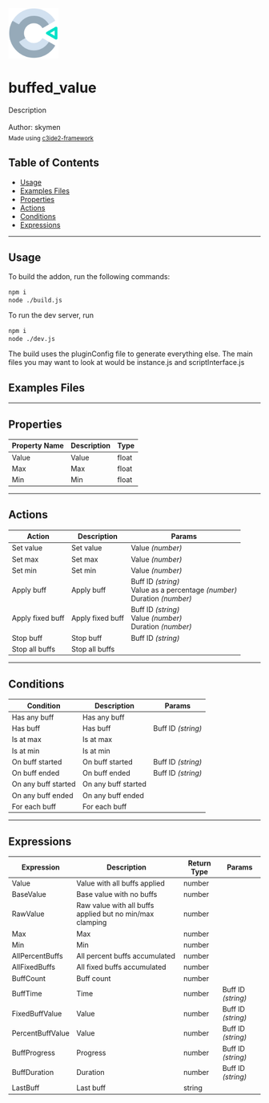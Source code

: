 <img src="./src/icon.svg" width="100" /><br>
# buffed_value <br>
Description <br>
<br>
Author: skymen <br>
<sub>Made using [c3ide2-framework](https://github.com/ConstructFund/c3ide2-framework) </sub><br>

## Table of Contents
- [Usage](#usage)
- [Examples Files](#examples-files)
- [Properties](#properties)
- [Actions](#actions)
- [Conditions](#conditions)
- [Expressions](#expressions)
---
## Usage
To build the addon, run the following commands:

```
npm i
node ./build.js
```

To run the dev server, run

```
npm i
node ./dev.js
```

The build uses the pluginConfig file to generate everything else.
The main files you may want to look at would be instance.js and scriptInterface.js

## Examples Files

---
## Properties
| Property Name | Description | Type |
| --- | --- | --- |
| Value | Value | float |
| Max | Max | float |
| Min | Min | float |


---
## Actions
| Action | Description | Params
| --- | --- | --- |
| Set value | Set value | Value             *(number)* <br> |
| Set max | Set max | Value             *(number)* <br> |
| Set min | Set min | Value             *(number)* <br> |
| Apply buff | Apply buff | Buff ID             *(string)* <br>Value as a percentage             *(number)* <br>Duration             *(number)* <br> |
| Apply fixed buff | Apply fixed buff | Buff ID             *(string)* <br>Value             *(number)* <br>Duration             *(number)* <br> |
| Stop buff | Stop buff | Buff ID             *(string)* <br> |
| Stop all buffs | Stop all buffs |  |


---
## Conditions
| Condition | Description | Params
| --- | --- | --- |
| Has any buff | Has any buff |  |
| Has buff | Has buff | Buff ID *(string)* <br> |
| Is at max | Is at max |  |
| Is at min | Is at min |  |
| On buff started | On buff started | Buff ID *(string)* <br> |
| On buff ended | On buff ended | Buff ID *(string)* <br> |
| On any buff started | On any buff started |  |
| On any buff ended | On any buff ended |  |
| For each buff | For each buff |  |


---
## Expressions
| Expression | Description | Return Type | Params
| --- | --- | --- | --- |
| Value | Value with all buffs applied | number |  | 
| BaseValue | Base value with no buffs | number |  | 
| RawValue | Raw value with all buffs applied but no min/max clamping | number |  | 
| Max | Max | number |  | 
| Min | Min | number |  | 
| AllPercentBuffs | All percent buffs accumulated | number |  | 
| AllFixedBuffs | All fixed buffs accumulated | number |  | 
| BuffCount | Buff count | number |  | 
| BuffTime | Time | number | Buff ID *(string)* <br> | 
| FixedBuffValue | Value | number | Buff ID *(string)* <br> | 
| PercentBuffValue | Value | number | Buff ID *(string)* <br> | 
| BuffProgress | Progress | number | Buff ID *(string)* <br> | 
| BuffDuration | Duration | number | Buff ID *(string)* <br> | 
| LastBuff | Last buff | string |  | 
